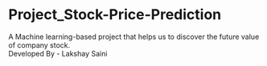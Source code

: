 # Project_Stock-Price-Prediction
A Machine learning-based project that helps us to discover the future value of company stock.
<br>
Developed By - Lakshay Saini
